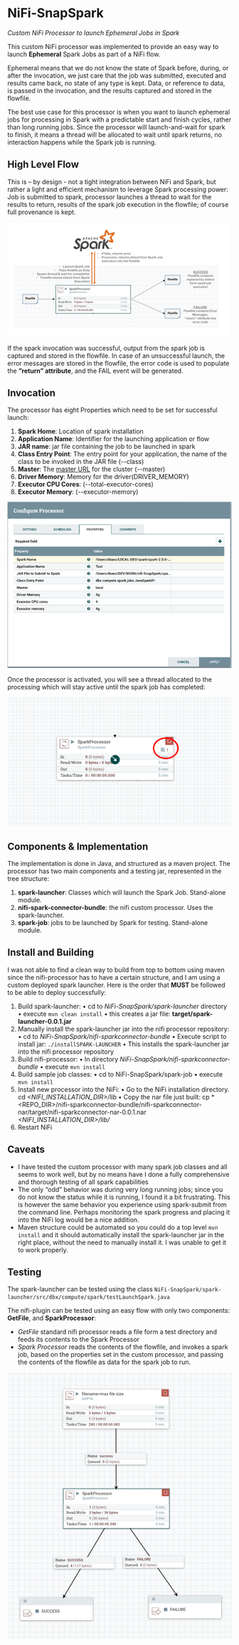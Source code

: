# NiFi-SnapSpark
*Custom NiFi Processor to launch Ephemeral Jobs in Spark*

This custom NiFi processor was implemented to provide an easy way to launch **Ephemeral** Spark Jobs as part of a NiFi flow. 

Ephemeral means that we do not know the state of Spark before, during, or after the invocation, we just care that the job was submitted, executed and results came back, no state of any type is kept.  Data, or reference to data, is passed in the invocation, and the results captured and stored in the flowfile. 

The best use case for this processor is when you want to launch ephemeral jobs for processing in Spark with a predictable start and finish cycles, rather than long running jobs. Since the processor will launch-and-wait for spark to finish, it means a thread will be allocated to wait until spark returns, no interaction happens while the Spark job is running. 

## High Level Flow

This is – by design - not a tight integration between NiFi and Spark, but rather a light and efficient mechanism to leverage Spark processing power:  Job is submitted to spark, processor launches a thread to wait for the results to return, results of the spark job execution in the flowfile; of course full provenance is kept. 

![nifi-spark flow](images/nifi-spark-flow.png)

If the spark invocation was successful, output from the spark job is captured and stored in the flowfile. In case of an unsuccessful launch, the error messages are stored in the flowfile, the error code is used to populate the **”return” attribute**, and the FAIL event will be generated.

## Invocation

The processor has eight Properties which need to be set for successful launch:

1.	**Spark Home**: Location of spark installation
2.	**Application Name**: Identifier for the launching application or flow
3.	**JAR name**: jar file containing the job to be launched in spark
4.	**Class Entry Point**: The entry point for your application, the name of the class to be invoked in the JAR file (--class)
5.	**Master**: The [master URL]( http://spark.apache.org/docs/latest/submitting-applications.html#master-urls) for the cluster (--master)
6.	**Driver Memory**:  Memory for the driver(DRIVER_MEMORY)
7.	**Executor CPU Cores**: (--total-executor-cores)
8.	**Executor Memory**: (--executor-memory)

![nifi-spark flow](images/SparkProcessor-Properties.png)

Once the processor is activated, you will see a thread allocated to the processing which will stay active until the spark job has completed:

![nifi-spark flow](images/nifi-processor-laumched.png)

## Components & Implementation

The implementation is done in Java, and structured as a maven project. The processor has two main components and a testing jar, represented in the tree structure:

1. **spark-launcher**: Classes which will launch the Spark Job. Stand-alone module.
2. **nifi-spark-connector-bundle**: the nifi custom processor. Uses the spark-launcher.
3. **spark-job**: jobs to be launched by Spark for testing. Stand-alone module.


## Install and Building

I was not able to find a clean way to build from top to bottom using maven since the nifi-processor has to have a certain structure, and I am using a custom deployed spark launcher. Here is the order that **MUST** be followed to be able to deploy successfully:

1.	Build spark-launcher: 
•	cd to *NiFi-SnapSpark/spark-launcher* directory
•	execute `mvn clean install`
•	this creates a jar file: **target/spark-launcher-0.0.1.jar**
2.	Manually install the spark-launcher jar into the nifi processor repository:
•	cd to *NiFi-SnapSpark/nifi-sparkconnector-bundle*
•	Execute script to install jar: `./installSPARK-LAUNCHER`
•	This installs the spark-launcher jar into the nifi processor repository
3.	Build nifi-processor:
•	In directory *NiFi-SnapSpark/nifi-sparkconnector-bundle*
•	execute `mvn install`
4.	Build sample job classes:
•	cd to NiFi-SnapSpark/spark-job
•	execute `mvn install`
5.	Install new processor into the NiFi:
•	Go to the NiFi installation directory. cd *<NIFI_INSTALLATION_DIR>/lib*
•	Copy the nar file just built: cp *<REPO_DIR>/nifi-sparkconnector-bundle/nifi-sparkconnector-nar/target/nifi-sparkconnector-nar-0.0.1.nar *<NIFI_INSTALLATION_DIR>/lib/*
6.	Restart NiFi

## Caveats

*	I have tested the custom processor with many spark job classes and all seems to work well, but by no means have I done a fully comprehensive and thorough testing of all spark capabilities
*	The only “odd” behavior was during very long running jobs; since you do not know the status while it is running, I found it a bit frustrating. This is however the same behavior you experience using spark-submit from the command line. Perhaps monitoring the spark progress and placing it into the NiFi log would be a nice addition. 
*	Maven structure could be automated so you could do a top level `mvn install` and it should automatically install the spark-launcher jar in the right place, without the need to manually install it. I was unable to get it to work properly.

## Testing

The spark-launcher can be tested using the class `NiFi-SnapSpark/spark-launcher/src/dbx/compute/spark/testLaunchSpark.java`

The nifi-plugin can be tested using an easy flow with only two components: **GetFile**, and **SparkProcessor**:
* *GetFile* standard nifi processor reads a file form a test directory and feeds its contents to the Spark Processor
* *Spark Processor* reads the contents of the flowfile, and invokes a spark job, based on the properties set in the custom processor, and passing the contents of the flowfile as data for the spark job to run.

![Testing](images/testing-nifi-processor.png)







